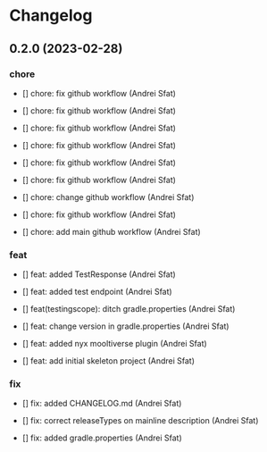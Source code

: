 # Changelog


## 0.2.0 (2023-02-28)

### chore

* [] chore: fix github workflow (Andrei Sfat)

* [] chore: fix github workflow (Andrei Sfat)

* [] chore: fix github workflow (Andrei Sfat)

* [] chore: fix github workflow (Andrei Sfat)

* [] chore: fix github workflow (Andrei Sfat)

* [] chore: fix github workflow (Andrei Sfat)

* [] chore: change github workflow (Andrei Sfat)

* [] chore: fix github workflow (Andrei Sfat)

* [] chore: add main github workflow (Andrei Sfat)

### feat

* [] feat: added TestResponse (Andrei Sfat)

* [] feat: added test endpoint (Andrei Sfat)

* [] feat(testingscope): ditch gradle.properties (Andrei Sfat)

* [] feat: change version in gradle.properties (Andrei Sfat)

* [] feat: added nyx mooltiverse plugin (Andrei Sfat)

* [] feat: add initial skeleton project (Andrei Sfat)

### fix

* [] fix: added CHANGELOG.md (Andrei Sfat)

* [] fix: correct releaseTypes on mainline description (Andrei Sfat)

* [] fix: added gradle.properties (Andrei Sfat)

